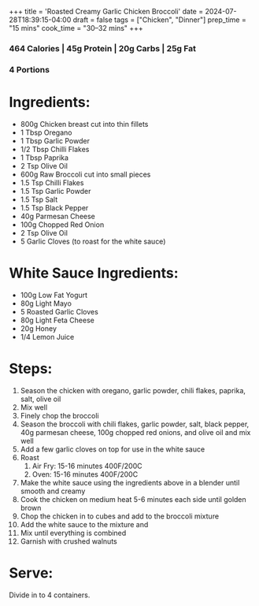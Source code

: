 +++
title = 'Roasted Creamy Garlic Chicken Broccoli'
date = 2024-07-28T18:39:15-04:00
draft = false
tags = ["Chicken", "Dinner"]
prep_time = "15 mins"
cook_time = "30–32 mins"
+++

### 464 Calories | 45g Protein | 20g Carbs | 25g Fat
### 4 Portions

# Ingredients:
- 800g Chicken breast cut into thin fillets
- 1 Tbsp Oregano
- 1 Tbsp Garlic Powder
- 1/2 Tbsp Chilli Flakes
- 1 Tbsp Paprika
- 2 Tsp Olive Oil
- 600g Raw Broccoli cut into small pieces
- 1.5 Tsp Chilli Flakes
- 1.5 Tsp Garlic Powder
- 1.5 Tsp Salt
- 1.5 Tsp Black Pepper
- 40g Parmesan Cheese
- 100g Chopped Red Onion
- 2 Tsp Olive Oil
- 5 Garlic Cloves (to roast for the white sauce)

# White Sauce Ingredients: 
- 100g Low Fat Yogurt
- 80g Light Mayo
- 5 Roasted Garlic Cloves
- 80g Light Feta Cheese
- 20g Honey
- 1/4 Lemon Juice

# Steps:
1. Season the chicken with oregano, garlic powder, chili flakes, paprika, salt, olive oil
2. Mix well
3. Finely chop the broccoli
4. Season the broccoli with chili flakes, garlic powder, salt, black pepper, 40g parmesan cheese, 100g chopped red onions, and olive oil and mix well
5. Add a few garlic cloves on top for use in the white sauce
6. Roast
    1. Air Fry: 15-16 minutes 400F/200C
    2. Oven: 15-16 minutes 400F/200C
7. Make the white sauce using the ingredients above in a blender until smooth and creamy
8. Cook the chicken on medium heat 5-6 minutes each side until golden brown 
9. Chop the chicken in to cubes and add to the broccoli mixture
10. Add the white sauce to the mixture and 
11. Mix until everything is combined
12. Garnish with crushed walnuts

# Serve:
Divide in to 4 containers.
